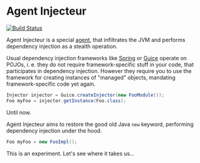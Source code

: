 # Agent Injecteur

[![Build Status](https://travis-ci.org/oreissig/AgentInjecteur.svg?branch=master)](https://travis-ci.org/oreissig/AgentInjecteur)

Agent Injecteur is a special [agent](https://docs.oracle.com/javase/8/docs/api/java/lang/instrument/package-summary.html#package.description), that infiltrates the JVM and performs dependency injection as a stealth operation.

Usual dependency injection frameworks like [Spring](http://docs.spring.io/spring/docs/current/spring-framework-reference/html/beans.html) or [Guice](https://github.com/google/guice/) operate on POJOs, i. e. they do not require framework-specific stuff in your code, that participates in dependency injection. However they require you to use the framework for creating instances of "managed" objects, mandating framework-specific code yet again.
```java
Injector injector = Guice.createInjector(new FooModule());
Foo myFoo = injector.getInstance(Foo.class);
```

Until now.

Agent Injecteur aims to restore the good old Java `new` keyword, performing dependency injection under the hood.
```java
Foo myFoo = new FooImpl();
```

This is an experiment. Let's see where it takes us...
